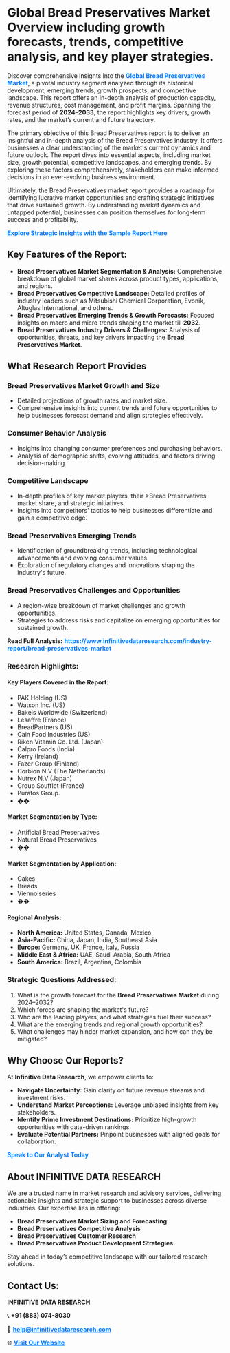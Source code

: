 <h1>Global Bread Preservatives Market Overview including growth forecasts, trends, competitive analysis, and key player strategies.</h1>
<p>
Discover comprehensive insights into the 
<a href="https://www.infinitivedataresearch.com/industry-report/bread-preservatives-market" rel="dofollow" style="color: #007BFF; text-decoration: none;"><strong>Global Bread Preservatives Market</strong></a>, a pivotal industry segment analyzed through its historical development, emerging trends, growth prospects, and competitive landscape. This report offers an in-depth analysis of production capacity, revenue structures, cost management, and profit margins. Spanning the forecast period of <strong>2024–2033</strong>, the report highlights key drivers, growth rates, and the market’s current and future trajectory.
</p>
<p>
The primary objective of this Bread Preservatives report is to deliver an insightful and in-depth analysis of the Bread Preservatives industry. It offers businesses a clear understanding of the market's current dynamics and future outlook. The report dives into essential aspects, including market size, growth potential, competitive landscapes, and emerging trends. By exploring these factors comprehensively, stakeholders can make informed decisions in an ever-evolving business environment.
</p>
<p>
Ultimately, the Bread Preservatives market report provides a roadmap for identifying lucrative market opportunities and crafting strategic initiatives that drive sustained growth. By understanding market dynamics and untapped potential, businesses can position themselves for long-term success and profitability.
</p>
<p>
<a href="https://www.infinitivedataresearch.com/request-sample/reportId=108272" style="color: #007BFF; text-decoration: none;"><strong>Explore Strategic Insights with the Sample Report Here</strong></a>
</p>

<h2>Key Features of the Report:</h2>
<ul>
<li><strong>Bread Preservatives Market Segmentation & Analysis:</strong> Comprehensive breakdown of global market shares across product types, applications, and regions.</li>
<li><strong>Bread Preservatives Competitive Landscape:</strong> Detailed profiles of industry leaders such as Mitsubishi Chemical Corporation, Evonik, Altuglas International, and others.</li>
<li><strong>Bread Preservatives Emerging Trends & Growth Forecasts:</strong> Focused insights on macro and micro trends shaping the market till <strong>2032</strong>.</li>
<li><strong>Bread Preservatives Industry Drivers & Challenges:</strong> Analysis of opportunities, threats, and key drivers impacting the <strong>Bread Preservatives Market</strong>.</li>
</ul>

<h2>What Research Report Provides</h2>
<h3>Bread Preservatives Market Growth and Size</h3>
<ul>
<li>Detailed projections of growth rates and market size.</li>
<li>Comprehensive insights into current trends and future opportunities to help businesses forecast demand and align strategies effectively.</li>
</ul>

<h3>Consumer Behavior Analysis</h3>
<ul>
<li>Insights into changing consumer preferences and purchasing behaviors.</li>
<li>Analysis of demographic shifts, evolving attitudes, and factors driving decision-making.</li>
</ul>

<h3>Competitive Landscape</h3>
<ul>
<li>In-depth profiles of key market players, their >Bread Preservatives market share, and strategic initiatives.</li>
<li>Insights into competitors' tactics to help businesses differentiate and gain a competitive edge.</li>
</ul>

<h3>Bread Preservatives Emerging Trends</h3>
<ul>
<li>Identification of groundbreaking trends, including technological advancements and evolving consumer values.</li>
<li>Exploration of regulatory changes and innovations shaping the industry's future.</li>
</ul>

<h3>Bread Preservatives Challenges and Opportunities</h3>
<ul>
<li>A region-wise breakdown of market challenges and growth opportunities.</li>
<li>Strategies to address risks and capitalize on emerging opportunities for sustained growth.</li>
</ul>
<p><strong>Read Full Analysis:</strong> <a href="https://www.infinitivedataresearch.com/industry-report/bread-preservatives-market" rel="dofollow" style="color: #007BFF; text-decoration: none;"><strong>https://www.infinitivedataresearch.com/industry-report/bread-preservatives-market</strong></a></p>
<h3>Research Highlights:</h3>
<h4>Key Players Covered in the Report:</h4>
<ul><li>PAK Holding (US)</li><li>Watson Inc. (US)</li><li>Bakels Worldwide (Switzerland)</li><li>Lesaffre (France)</li><li>BreadPartners (US)</li><li>Cain Food Industries (US)</li><li>Riken Vitamin Co. Ltd. (Japan)</li><li>Calpro Foods (India)</li><li>Kerry (Ireland)</li><li>Fazer Group (Finland)</li><li>Corbion N.V (The Netherlands)</li><li>Nutrex N.V (Japan)</li><li>Group Soufflet (France)</li><li>Puratos Group.</li><li>��</li></ul>
<h4>Market Segmentation by Type:</h4>
<ul><li>Artificial Bread Preservatives</li><li>Natural Bread Preservatives</li><li>��</li></ul>
<h4>Market Segmentation by Application:</h4>
<ul><li>Cakes</li><li>Breads</li><li>Viennoiseries</li><li>��</li></ul>

<h4>Regional Analysis:</h4>
<ul>
<li><strong>North America:</strong> United States, Canada, Mexico</li>
<li><strong>Asia-Pacific:</strong> China, Japan, India, Southeast Asia</li>
<li><strong>Europe:</strong> Germany, UK, France, Italy, Russia</li>
<li><strong>Middle East & Africa:</strong> UAE, Saudi Arabia, South Africa</li>
<li><strong>South America:</strong> Brazil, Argentina, Colombia</li>
</ul>

<h3>Strategic Questions Addressed:</h3>
<ol>
<li>What is the growth forecast for the <strong>Bread Preservatives Market</strong> during 2024–2032?</li>
<li>Which forces are shaping the market's future?</li>
<li>Who are the leading players, and what strategies fuel their success?</li>
<li>What are the emerging trends and regional growth opportunities?</li>
<li>What challenges may hinder market expansion, and how can they be mitigated?</li>
</ol>

<h2>Why Choose Our Reports?</h2>
<p>At <strong>Infinitive Data Research</strong>, we empower clients to:</p>
<ul>
<li><strong>Navigate Uncertainty:</strong> Gain clarity on future revenue streams and investment risks.</li>
<li><strong>Understand Market Perceptions:</strong> Leverage unbiased insights from key stakeholders.</li>
<li><strong>Identify Prime Investment Destinations:</strong> Prioritize high-growth opportunities with data-driven rankings.</li>
<li><strong>Evaluate Potential Partners:</strong> Pinpoint businesses with aligned goals for collaboration.</li>
</ul>
<p><a href="https://www.infinitivedataresearch.com/industry-report/bread-preservatives-market" rel="dofollow" style="color: #007BFF; text-decoration: none;"><strong>Speak to Our Analyst Today</strong></a></p>

<h2>About INFINITIVE DATA RESEARCH</h2>
<p>We are a trusted name in market research and advisory services, delivering actionable insights and strategic support to businesses across diverse industries. Our expertise lies in offering:</p>
<ul>
<li><strong>Bread Preservatives Market Sizing and Forecasting</strong></li>
<li><strong>Bread Preservatives Competitive Analysis</strong></li>
<li><strong>Bread Preservatives Customer Research</strong></li>
<li><strong>Bread Preservatives Product Development Strategies</strong></li>
</ul>
<p>Stay ahead in today’s competitive landscape with our tailored research solutions.</p>

<h2>Contact Us:</h2>
<p><strong>INFINITIVE DATA RESEARCH</strong></p>
<p>📞 <strong>+91 (883) 074-8030</strong></p>
<p>📧 <strong><a href="mailto:help@infinitivedataresearch.com" style="color: #007BFF;">help@infinitivedataresearch.com</a></strong></p>
<p>🌐 <strong><a href="https://www.infinitivedataresearch.com" rel="dofollow" style="color: #007BFF;">Visit Our Website</a></strong></p>